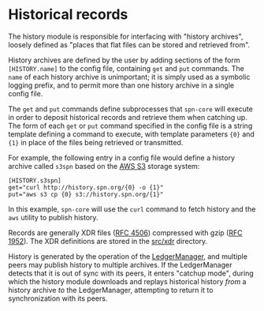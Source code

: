 # Historical records

The history module is responsible for interfacing with "history archives",
loosely defined as "places that flat files can be stored and retrieved from".

History archives are defined by the user by adding sections of the form
`[HISTORY.name]` to the config file, containing `get` and `put` commands. The
`name` of each history archive is unimportant; it is simply used as a symbolic
logging prefix, and to permit more than one history archive in a single config
file.

The `get` and `put` commands define subprocesses that `spn-core` will
execute in order to deposit historical records and retrieve them when catching
up. The form of each `get` or `put` command specified in the config file is a
string template defining a command to execute, with template parameters `{0}`
and `{1}` in place of the files being retrieved or transmitted.

For example, the following entry in a config file would define a history archive
called `s3spn` based on the [AWS S3](https://aws.amazon.com/s3/) storage system:

~~~~
[HISTORY.s3spn]
get="curl http://history.spn.org/{0} -o {1}"
put="aws s3 cp {0} s3://history.spn.org/{1}"
~~~~

In this example, `spn-core` will use the `curl` command to fetch history and
the `aws` utility to publish history.

Records are generally XDR files ([RFC 4506](https://tools.ietf.org/html/rfc4506))
compressed with gzip ([RFC 1952](https://tools.ietf.org/html/rfc1952)).
The XDR definitions are stored in the [src/xdr](../xdr) directory.

History is generated by the operation of the [LedgerManager](../ledger), and
multiple peers may publish history to multiple archives. If the LedgerManager
detects that it is out of sync with its peers, it enters "catchup mode", during
which the history module downloads and replays historical history _from_ a
history archive _to_ the LedgerManager, attempting to return it to
synchronization with its peers.
